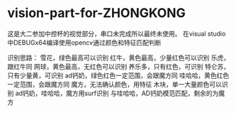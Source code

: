 # vision-part-for-ZHONGKONG
这是大二参加中控杯的视觉部分，串口未完成所以最终未使用。
在visual studio中DEBUGx64编译使用opencv通过颜色和特征匹配判断

识别思路：
雪花，绿色最高可以识别
红牛，黄色最高，少量红色可以识别
乐虎，跟红牛同
网球，黄色最高，无红色可以识别
养乐多，只有红色，可识别
特仑苏，只有少量黄，可识别
ad钙奶，绿色红色一定范围，会跟魔方同
哇哈哈，黄色红色一定范围，会跟魔方同
魔方，无法确认颜色，用特征
木块，单一大量颜色可以识别
ad钙奶，哇哈哈，魔方用surf识别
与哇哈哈，AD钙奶模范匹配，剩余的为魔方
